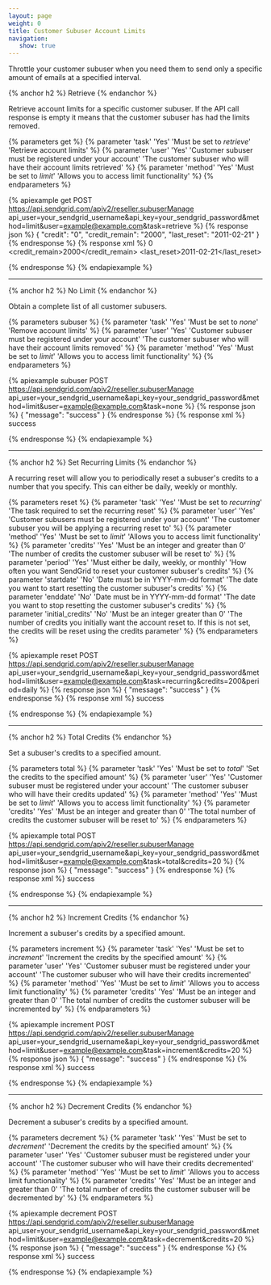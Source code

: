 ```yaml
---
layout: page
weight: 0
title: Customer Subuser Account Limits
navigation:
   show: true
---
```


Throttle your customer subuser when you need them to send only a specific amount of emails at a specified interval.

{% anchor h2 %}
Retrieve 
{% endanchor %}

Retrieve account limits for a specific customer subuser. If the API call response is empty it means that the customer subuser has had the limits removed.


{% parameters get %}
 {% parameter 'task' 'Yes' 'Must be set to <em>retrieve</em>' 'Retrieve account limits' %}
 {% parameter 'user' 'Yes' 'Customer subuser must be registered under your account' 'The customer subuser who will have their account limits retrieved' %}
 {% parameter 'method' 'Yes' 'Must be set to <em>limit</em>' 'Allows you to access limit functionality' %}
{% endparameters %}


{% apiexample get POST https://api.sendgrid.com/apiv2/reseller.subuserManage api_user=your_sendgrid_username&api_key=your_sendgrid_password&method=limit&user=example@example.com&task=retrieve %}
  {% response json %}
{
  "credit": "0",
  "credit_remain": "2000",
  "last_reset": "2011-02-21"
}
  {% endresponse %}
  {% response xml %}
<credits>
   <credit>0</credit>
   <credit_remain>2000</credit_remain>
   <last_reset>2011-02-21</last_reset>
</credits>

  {% endresponse %}
{% endapiexample %}

* * * * *

{% anchor h2 %}
No Limit 
{% endanchor %}

Obtain a complete list of all customer subusers.


{% parameters subuser %}
 {% parameter 'task' 'Yes' 'Must be set to <em>none</em>' 'Remove account limits' %}
 {% parameter 'user' 'Yes' 'Customer subuser must be registered under your account' 'The customer subuser who will have their account limits removed' %}
 {% parameter 'method' 'Yes' 'Must be set to <em>limit</em>' 'Allows you to access limit functionality' %}
{% endparameters %}


{% apiexample subuser POST https://api.sendgrid.com/apiv2/reseller.subuserManage api_user=your_sendgrid_username&api_key=your_sendgrid_password&method=limit&user=example@example.com&task=none %}
  {% response json %}
{
  "message": "success"
}
  {% endresponse %}
  {% response xml %}
<result>
   <message>success</message>
</result>

  {% endresponse %}
{% endapiexample %}

* * * * *

{% anchor h2 %}
Set Recurring Limits
{% endanchor %}

A recurring reset will allow you to periodically reset a subuser's credits to a number that you specify. This can either be daily, weekly or monthly.


{% parameters reset %}
 {% parameter 'task' 'Yes' 'Must be set to <em>recurring</em>' 'The task required to set the recurring reset' %}
 {% parameter 'user' 'Yes' 'Customer subusers must be registered under your account' 'The customer subuser you will be applying a recurring reset to' %}
 {% parameter 'method' 'Yes' 'Must be set to <em>limit</em>' 'Allows you to access limit functionality' %}
 {% parameter 'credits' 'Yes' 'Must be an integer and greater than 0' 'The number of credits the customer subuser will be reset to' %}
 {% parameter 'period' 'Yes' 'Must either be daily, weekly, or monthly' 'How often you want SendGrid to reset your customer subuser\'s credits' %}
 {% parameter 'startdate' 'No' 'Date must be in YYYY-mm-dd format' 'The date you want to start resetting the customer subuser\'s credits' %}
 {% parameter 'enddate' 'No' 'Date must be in YYYY-mm-dd format' 'The date you want to stop resetting the customer subuser\'s credits' %}
 {% parameter 'initial_credits' 'No' 'Must be an integer greater than 0' 'The number of credits you initially want the account reset to. If this is not set, the credits will be reset using the credits parameter' %}
{% endparameters %}


{% apiexample reset POST https://api.sendgrid.com/apiv2/reseller.subuserManage api_user=your_sendgrid_username&api_key=your_sendgrid_password&method=limit&user=example@example.com&task=recurring&credits=200&period=daily %}
  {% response json %}
{
  "message": "success"
}
  {% endresponse %}
  {% response xml %}
<result>
   <message>success</message>
</result>

  {% endresponse %}
{% endapiexample %}

* * * * *

{% anchor h2 %}
Total Credits 
{% endanchor %}

Set a subuser's credits to a specified amount.


{% parameters total %}
 {% parameter 'task' 'Yes' 'Must be set to <em>total</em>' 'Set the credits to the specified amount' %}
 {% parameter 'user' 'Yes' 'Customer subuser must be registered under your account' 'The customer subuser who will have their credits updated' %}
 {% parameter 'method' 'Yes' 'Must be set to <em>limit</em>' 'Allows you to access limit functionality' %}
 {% parameter 'credits' 'Yes' 'Must be an integer and greater than 0' 'The total number of credits the customer subuser will be reset to' %}
{% endparameters %}


{% apiexample total POST https://api.sendgrid.com/apiv2/reseller.subuserManage api_user=your_sendgrid_username&api_key=your_sendgrid_password&method=limit&user=example@example.com&task=total&credits=20 %}
  {% response json %}
{
  "message": "success"
}
  {% endresponse %}
  {% response xml %}
<result>
   <message>success</message>
</result>

  {% endresponse %}
{% endapiexample %}

* * * * *

{% anchor h2 %}
Increment Credits 
{% endanchor %}

Increment a subuser's credits by a specified amount.


{% parameters increment %}
 {% parameter 'task' 'Yes' 'Must be set to <em>increment</em>' 'Increment the credits by the specified amount' %}
 {% parameter 'user' 'Yes' 'Customer subuser must be registered under your account' 'The customer subuser who will have their credits incremented' %}
 {% parameter 'method' 'Yes' 'Must be set to <em>limit</em>' 'Allows you to access limit functionality' %}
 {% parameter 'credits' 'Yes' 'Must be an integer and greater than 0' 'The total number of credits the customer subuser will be incremented by' %}
{% endparameters %}


{% apiexample increment POST https://api.sendgrid.com/apiv2/reseller.subuserManage api_user=your_sendgrid_username&api_key=your_sendgrid_password&method=limit&user=example@example.com&task=increment&credits=20 %}
  {% response json %}
{
  "message": "success"
}
  {% endresponse %}
  {% response xml %}
<result>
   <message>success</message>
</result>

  {% endresponse %}
{% endapiexample %}

* * * * *

{% anchor h2 %}
Decrement Credits 
{% endanchor %}

Decrement a subuser's credits by a specified amount.


{% parameters decrement %}
 {% parameter 'task' 'Yes' 'Must be set to <em>decrement</em>' 'Decrement the credits by the specified amount' %}
 {% parameter 'user' 'Yes' 'Customer subuser must be registered under your account' 'The customer subuser who will have their credits decremented' %}
 {% parameter 'method' 'Yes' 'Must be set to <em>limit</em>' 'Allows you to access limit functionality' %}
 {% parameter 'credits' 'Yes' 'Must be an integer and greater than 0' 'The total number of credits the customer subuser will be decremented by' %}
{% endparameters %}


{% apiexample decrement POST https://api.sendgrid.com/apiv2/reseller.subuserManage api_user=your_sendgrid_username&api_key=your_sendgrid_password&method=limit&user=example@example.com&task=decrement&credits=20 %}
  {% response json %}
{
  "message": "success"
}
  {% endresponse %}
  {% response xml %}
<result>
   <message>success</message>
</result>

  {% endresponse %}
{% endapiexample %}
